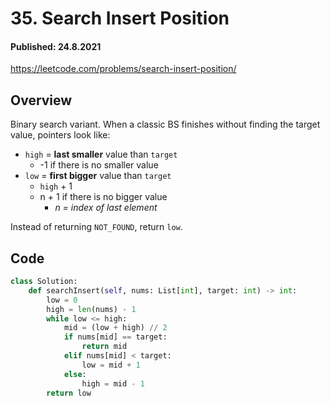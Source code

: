 # 35. Search Insert Position
#### Published: 24.8.2021

<https://leetcode.com/problems/search-insert-position/>

## Overview
Binary search variant. When a classic BS finishes without finding the target value, pointers look like:
* `high` = **last smaller** value than `target`
	* -1 if there is no smaller value
* `low` = **first bigger** value than `target`
	* `high` + 1
	* n + 1 if there is no bigger value
		* *n = index of last element*

Instead of returning `NOT_FOUND`, return `low`.

## Code
```python
class Solution:
    def searchInsert(self, nums: List[int], target: int) -> int:
        low = 0
        high = len(nums) - 1
        while low <= high:
            mid = (low + high) // 2
            if nums[mid] == target:
                return mid
            elif nums[mid] < target:
                low = mid + 1
            else:
                high = mid - 1
        return low
```

